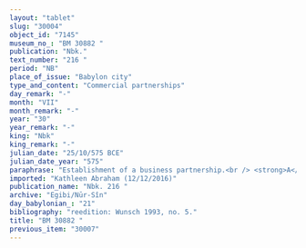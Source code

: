 ```yaml
---
layout: "tablet"
slug: "30004"
object_id: "7145"
museum_no_: "BM 30882 "
publication: "Nbk."
text_number: "216 "
period: "NB"
place_of_issue: "Babylon city"
type_and_content: "Commercial partnerships"
day_remark: "-"
month: "VII"
month_remark: "-"
year: "30"
year_remark: "-"
king: "Nbk"
king_remark: "-"
julian_date: "25/10/575 BCE"
julian_date_year: "575"
paraphrase: "Establishment of a business partnership.<br /> <strong>A</strong> invests 6 minas of silver in a business partnership (<em>harrānu</em>) with <strong>B</strong>.<br /> The partners agree that <strong>A</strong> is entitled (<em>akālu</em>) to a share in the profits (<em>utru</em>) that equals <strong>B</strong>&#39;s (<em>ahu zitti</em>).&nbsp; <strong>B</strong> will do business in and out of town (<em>ālu u ṣēru</em>).<br /> This silver is what remains (<em>rīhtu</em>) to be paid by <strong>B</strong> from the originally 11 minas of silver which A invested in the business six years earlier, in Nebuchadnezzar&rsquo;s 24<sup>th</sup> year. Names of 3 witnesses and the scribe: Ēṭiru/Nab&ucirc;-upahhir//Ile&#39;&#39;i-bulluṭa-Marduk.<br /> &nbsp;<br /> <strong>A</strong> = Mu&scaron;ēzib-Marduk/L&acirc;bā&scaron;i-Marduk//Ile&#39;&#39;i-bulluṭa-Marduk; <strong>B</strong> = Kāṣir/Iqī&scaron;āya//Nūr-S&icirc;n&nbsp;"
imported: "Kathleen Abraham (12/12/2016)"
publication_name: "Nbk. 216 "
archive: "Egibi/Nūr-Sîn"
day_babylonian_: "21"
bibliography: "reedition: Wunsch 1993, no. 5."
title: "BM 30882 "
previous_item: "30007"
---
```


